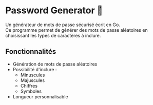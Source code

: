 # Password Generator 🔐

Un générateur de mots de passe sécurisé écrit en Go.  
Ce programme permet de générer des mots de passe aléatoires en choisissant les types de caractères à inclure.

## Fonctionnalités

- Génération de mots de passe aléatoires
- Possibilité d'inclure :
  - Minuscules
  - Majuscules
  - Chiffres
  - Symboles
- Longueur personnalisable


